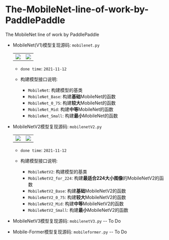 # The-MobileNet-line-of-work-by-PaddlePaddle
The MobileNet line of work by PaddlePaddle

- MobileNet(V1)模型复现源码: `mobilenet.py`
    <table><tr>
        <td><img src=pic1.jpg border=0></td>
        <td><img src=pic2.jpg border=0></td>
    </tr></table>
    
    - `done time`: `2021-11-12`
    - 构建模型接口说明:
 
        - `MobileNet`: 构建模型的基类
        - `MobileNet_Base`: 构建**基础**MobileNet的函数
        - `MobileNet_0_75`: 构建**较大**MobileNet的函数
        - `MobileNet_Mid`: 构建**中等**MobileNet的函数
        - `MobileNet_Small`: 构建**最小**MobileNet的函数

- MobileNetV2模型复现源码: `mobilenetV2.py`
    <table><tr>
        <td><img src=pic1.jpg border=0></td>
        <td><img src=pic2.jpg border=0></td>
    </tr></table>
    
    - `done time`: `2021-11-12`
    - 构建模型接口说明:
 
        - `MobileNetV2`: 构建模型的基类
        - `MobileNetV2_for_224`: 构建**最适合224大小图像**的MobileNetV2的函数
        - `MobileNetV2_Base`: 构建**基础**MobileNetV2的函数
        - `MobileNetV2_0_75`: 构建**较大**MobileNetV2的函数
        - `MobileNetV2_Mid`: 构建**中等**MobileNetV2的函数
        - `MobileNetV2_Small`: 构建**最小**MobileNetV2的函数

- MobileNetV3模型复现源码: `mobilenetV3.py` -- To Do

- Mobile-Former模型复现源码: `mobileformer.py` -- To Do
